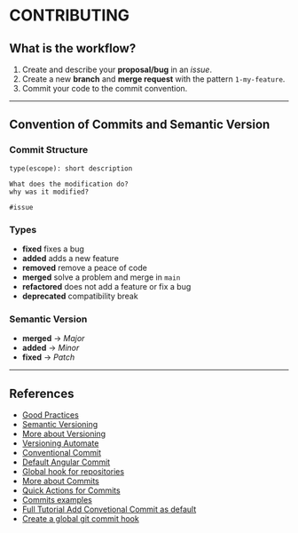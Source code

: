 # CONTRIBUTING

## What is the workflow?

1. Create and describe your **proposal/bug** in an _issue_.
2. Create a new **branch** and **merge request** with the pattern `1-my-feature`.
3. Commit your code to the commit convention.

---

## Convention of Commits and Semantic Version

### **Commit Structure**

```
type(escope): short description

What does the modification do?
why was it modified?

#issue
```

### **Types**

-   **fixed** fixes a bug
-   **added** adds a new feature
-   **removed** remove a peace of code
-   **merged** solve a problem and merge in `main`
-   **refactored** does not add a feature or fix a bug
-   **deprecated** compatibility break

### **Semantic Version**

-   **merged** -> _Major_
-   **added** -> _Minor_
-   **fixed** -> _Patch_

---

## References

-   [Good Practices](https://bestpractices.coreinfrastructure.org/pt-BR)
-   [Semantic Versioning](https://semver.org/lang/pt-BR/)
-   [More about Versioning](http://www.modelcvs.org/versioning/)
-   [Versioning Automate](https://bhuwanupadhyay.github.io/2020/04/applying-semantic-versioning-with-git-repository/)
-   [Conventional Commit](https://www.conventionalcommits.org/en/v1.0.0-beta.2/#why-use-conventional-commits)
-   [Default Angular Commit](https://github.com/angular/angular/blob/22b96b9/CONTRIBUTING.md#-commit-message-guidelines)
-   [Global hook for repositories](https://docs.gitlab.com/ce/administration/server_hooks.html#set-a-global-server-hook-for-all-repositories)
-   [More about Commits](https://chris.beams.io/posts/git-commit/)
-   [Quick Actions for Commits](https://docs.gitlab.com/ee/user/project/quick_actions.html)
-   [Commits examples](https://docs.google.com/document/d/1QrDFcIiPjSLDn3EL15IJygNPiHORgU1_OOAqWjiDU5Y/edit#)
-   [Full Tutorial Add Convetional Commit as default](https://prahladyeri.com/blog/2019/06/how-to-enforce-conventional-commit-messages-using-git-hooks.html)
-   [Create a global git commit hook](https://coderwall.com/p/jp7d5q/create-a-global-git-commit-hook)
